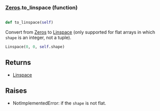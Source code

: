 ### [Zeros](Zeros.md).to_linspace (function)


```py

def to_linspace(self)

```



Convert from [Zeros](Zeros.md) to [Linspace](Linspace.md) (only supported for flat arrays in
which `shape` is an integer, not a tuple).

```py
Linspace(0, 0, self.shape)
```

Returns
--------
* [Linspace](Linspace.md)

Raises
--------
* NotImplementedError: if the `shape` is not flat.

